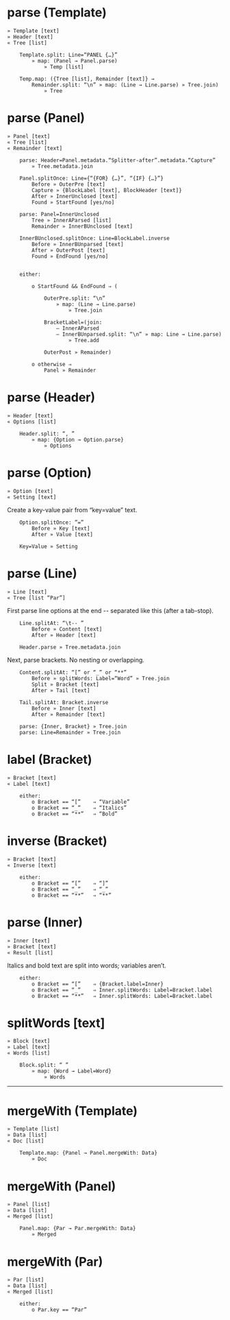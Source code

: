 ﻿
parse (Template)
=====
	» Template [text]
	» Header [text]
	« Tree [list]

		Template.split: Line=“PANEL {…}”
			» map: (Panel → Panel.parse)
				» Temp [list]
		
		Temp.map: ({Tree [list], Remainder [text]} →
			Remainder.split: “\n” » map: (Line → Line.parse) » Tree.join)
				» Tree


parse (Panel)
=====
	» Panel [text]
	« Tree [list]
	« Remainder [text]

		parse: Header=Panel.metadata.“Splitter-after”.metadata.“Capture”
			» Tree.metadata.join
		
		Panel.splitOnce: Line={“{FOR} {…}”, “{IF} {…}”}
			Before » OuterPre [text]
			Capture » {BlockLabel [text], BlockHeader [text]}
			After » InnerUnclosed [text]
			Found » StartFound [yes/no]

		parse: Panel=InnerUnclosed
			Tree » InnerAParsed [list]
			Remainder » InnerBUnclosed [text]

		InnerBUnclosed.splitOnce: Line=BlockLabel.inverse
			Before » InnerBUnparsed [text]
			After » OuterPost [text]
			Found » EndFound [yes/no]


		either:

			o StartFound && EndFound ⇒ (

				OuterPre.split: “\n”
					» map: (Line → Line.parse)
						» Tree.join

				BracketLabel=(join:
					— InnerAParsed
					— InnerBUnparsed.split: “\n” » map: Line → Line.parse)
						» Tree.add

				OuterPost » Remainder)

			o otherwise ⇒
				Panel » Remainder


parse (Header)
=====
	» Header [text]
	« Options [list]

		Header.split: “, ”
			» map: {Option → Option.parse}
				» Options


parse (Option)
=====
	» Option [text]
	« Setting [text]

Create a key-value pair from “key=value” text.

		Option.splitOnce: ”=”
			Before » Key [text]
			After » Value [text]
	
		Key=Value » Setting


parse (Line)
=====
	» Line [text]
	« Tree [list “Par”]

First parse line options at the end	-- separated like this (after a tab-stop).

		Line.splitAt: “\t-- ”
			Before » Content [text]
			After » Header [text]
	
		Header.parse » Tree.metadata.join

Next, parse brackets. No nesting or overlapping.

		Content.splitAt: “[” or “_” or “**”
			Before » splitWords: Label=“Word” » Tree.join
			Split » Bracket [text]
			After » Tail [text]

		Tail.splitAt: Bracket.inverse
			Before » Inner [text]
			After » Remainder [text]
		
		parse: {Inner, Bracket} » Tree.join
		parse: Line=Remainder » Tree.join


label (Bracket)
=====
	» Bracket [text]
	« Label [text]

		either:
			o Bracket == “[”	⇒ “Variable”
			o Bracket == “_”	⇒ “Italics”
			o Bracket == “**”	⇒ “Bold”


inverse (Bracket)
=======
	» Bracket [text]
	« Inverse [text]

		either:
			o Bracket == “[”	⇒ “]”
			o Bracket == “_”	⇒ “_”
			o Bracket == “**”	⇒ “**”


parse (Inner)
=====
	» Inner [text]
	» Bracket [text]
	« Result [list]

Italics and bold text are split into words; variables aren’t.

		either:
			o Bracket == “[”	⇒ {Bracket.label=Inner}
			o Bracket == “_”	⇒ Inner.splitWords: Label=Bracket.label
			o Bracket == “**”	⇒ Inner.splitWords: Label=Bracket.label


splitWords [text]
==========
	» Block [text]
	» Label [text]
	« Words [list]

		Block.split: “ ”
			» map: {Word → Label=Word}
				» Words


---


mergeWith (Template)
=========
	» Template [list]
	» Data [list]
	« Doc [list]

		Template.map: {Panel → Panel.mergeWith: Data}
			» Doc

mergeWith (Panel)
=========
	» Panel [list]
	» Data [list]
	« Merged [list]

		Panel.map: {Par → Par.mergeWith: Data}
			» Merged

mergeWith (Par)
=========
	» Par [list]
	» Data [list]
	« Merged [list]

		either:
			o Par.key == “Par”